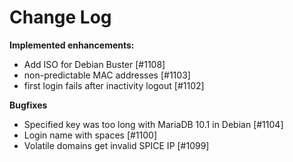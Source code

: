 # Change Log


**Implemented enhancements:**

- Add ISO for Debian Buster [\#1108]
- non-predictable MAC addresses [\#1103]
- first login fails after inactivity logout [\#1102]

**Bugfixes**

- Specified key was too long with MariaDB 10.1 in Debian [\#1104]
- Login name with spaces [\#1100]
- Volatile domains get invalid SPICE IP [\#1099]
